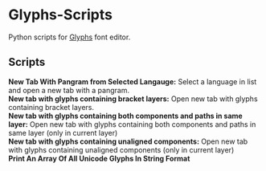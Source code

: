 # Glyphs-Scripts
Python scripts for [Glyphs](glyphsapp.com) font editor.


## Scripts

**New Tab With Pangram from Selected Langauge:** Select a language in list and open a new tab with a pangram.  
**New tab with glyphs containing bracket layers:** Open new tab with glyphs containing bracket layers.  
**New tab with glyphs containing both components and paths in same layer:** Open new tab with glyphs containing both components and paths in same layer (only in current layer)  
**New tab with glyphs containing unaligned components:** Open new tab with glyphs containing unaligned components (only in current layer)  
**Print An Array Of All Unicode Glyphs In String Format**  


